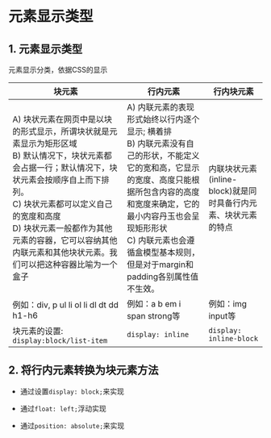 # 元素显示类型

## 1. 元素显示类型

元素显示分类，依据CSS的显示

| 块元素                                                                                                                                                                    | 行内元素                                                                                                                                                    | 行内块元素                                  |
| ---------------------------------------------------------------------------------------------------------------------------------------------------------------------- | ------------------------------------------------------------------------------------------------------------------------------------------------------- | -------------------------------------- |
| A) 块状元素在网页中是以块的形式显示，所谓块状就是元素显示为矩形区域<br/>B) 默认情况下，块状元素都会占据一行；默认情况下，块状元素会按顺序自上而下排列。<br/>C) 块状元素都可以定义自己的宽度和高度<br/>D) 块状元素一般都作为其他元素的容器，它可以容纳其他内联元素和其他块状元素。我们可以把这种容器比喻为一个盒子 | A) 内联元素的表现形式始终以行内逐个显示; 横着排<br/>B) 内联元素没有自己的形状，不能定义它的宽和高，它显示的宽度、高度只能根据所包含内容的高度和宽度来确定，它的最小内容丹玉也会呈现矩形形状<br/>C) 内联元素也会遵循盒模型基本规则，但是对于margin和padding各别属性值不生效。 | 内联块状元素(inline-block)就是同时具备行内元素、块状元素的特点 |
| 例如：div, p ul li ol li dl dt dd h1-h6                                                                                                                                   | 例如：a b em i span strong等                                                                                                                                | 例如：img input等                          |
| 块元素的设置:<br/>`display:block/list-item`                                                                                                                                  | `display: inline`                                                                                                                                       | `display: inline-block`                |

## 2. 将行内元素转换为块元素方法

- 通过设置`display: block;`来实现

- 通过`float: left;`浮动实现

- 通过`position: absolute;`来实现
